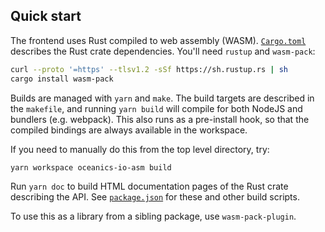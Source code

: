 ## Quick start

The frontend uses Rust compiled to web assembly (WASM). [`Cargo.toml`](/Cargo.toml) describes the Rust crate dependencies. You'll need `rustup` and `wasm-pack`:

```bash
curl --proto '=https' --tlsv1.2 -sSf https://sh.rustup.rs | sh
cargo install wasm-pack
```

Builds are managed with `yarn` and `make`. The build targets are described in the `makefile`, and running `yarn build` will compile for both NodeJS and bundlers (e.g. webpack). This also runs as a pre-install hook, so that the compiled bindings are always available in the workspace. 

If you need to manually do this from the top level directory, try:
```bash
yarn workspace oceanics-io-asm build
```

Run `yarn doc` to build HTML documentation pages of the Rust crate describing the API. See [`package.json`](/package.json) for these and other build scripts.

To use this as a library from a sibling package, use `wasm-pack-plugin`. 
